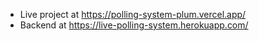 - Live project at https://polling-system-plum.vercel.app/
- Backend at https://live-polling-system.herokuapp.com/
